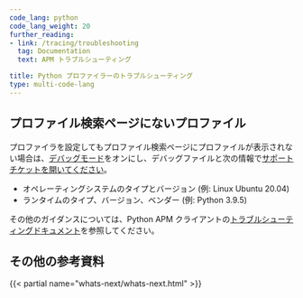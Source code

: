 ```yaml
---
code_lang: python
code_lang_weight: 20
further_reading:
- link: /tracing/troubleshooting
  tag: Documentation
  text: APM トラブルシューティング

title: Python プロファイラーのトラブルシューティング
type: multi-code-lang
---
```


## プロファイル検索ページにないプロファイル

プロファイラを設定してもプロファイル検索ページにプロファイルが表示されない場合は、[デバッグモード][1]をオンにし、デバッグファイルと次の情報で[サポートチケットを開いてください][2]。

- オペレーティングシステムのタイプとバージョン (例: Linux Ubuntu 20.04)
- ランタイムのタイプ、バージョン、ベンダー (例: Python 3.9.5)

その他のガイダンスについては、Python APM クライアントの[トラブルシューティングドキュメント][3]を参照してください。


## その他の参考資料

{{< partial name="whats-next/whats-next.html" >}}

[1]: /ja/tracing/troubleshooting/#tracer-debug-logs
[2]: /ja/help/
[3]: https://ddtrace.readthedocs.io/en/stable/troubleshooting.html
